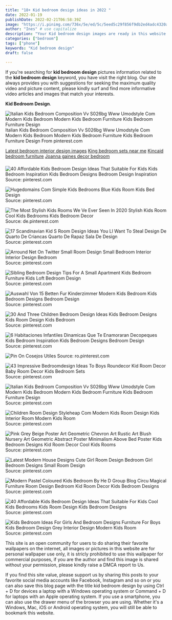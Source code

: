 ```yaml
---
title: "18+ Kid bedroom design ideas in 2022 "
date: 2022-01-19
publishDate: 2022-02-21T06:58:39Z
image: "https://i.pinimg.com/736x/5e/ed/5c/5eed5c29f856f9db2ed4adc4320aca0b.jpg"
author: "Ines" # use capitalize
description: "Your Kid bedroom design images are ready in this website. Kid bedroom design are a topic that is being searched for and liked by netizens now. You can Find and Download the Kid bedroom design files here. Find and Download all royalty-free images."
categories: ["bedroom"]
tags: ["phone"]
keywords: "Kid bedroom design"
draft: false

---
```


If you're searching for **kid bedroom design** pictures information related to the **kid bedroom design** keyword, you have visit the right  blog.  Our site always  provides you with  suggestions  for seeking  the maximum  quality video and picture  content, please kindly surf and find more informative video articles and images  that match your interests.

**Kid Bedroom Design**. 

![Italian Kids Bedroom Composition Vv S026bg Www Umodstyle Com Modern Kids Bedroom Modern Kids Bedroom Furniture Kids Bedroom Furniture Design](https://i.pinimg.com/originals/6d/5f/fb/6d5ffbf19cc182435634c44b14690ddf.jpg "Italian Kids Bedroom Composition Vv S026bg Www Umodstyle Com Modern Kids Bedroom Modern Kids Bedroom Furniture Kids Bedroom Furniture Design")
Italian Kids Bedroom Composition Vv S026bg Www Umodstyle Com Modern Kids Bedroom Modern Kids Bedroom Furniture Kids Bedroom Furniture Design From pinterest.com

[Latest bedroom interior design images](/latest-bedroom-interior-design-images/)
[King bedroom sets near me](/king-bedroom-sets-near-me/)
[Kincaid bedroom furniture](/kincaid-bedroom-furniture/)
[Joanna gaines decor bedroom](/joanna-gaines-decor-bedroom/)



### 

 


![40 Affordable Kids Bedroom Design Ideas That Suitable For Kids Kids Bedroom Inspiration Kids Bedroom Designs Bedroom Design Inspiration](https://i.pinimg.com/originals/d6/66/64/d66664f8a361dfd97868f124666d5762.jpg "40 Affordable Kids Bedroom Design Ideas That Suitable For Kids Kids Bedroom Inspiration Kids Bedroom Designs Bedroom Design Inspiration")
Source: pinterest.com

 

![Hugedomains Com Simple Kids Bedrooms Blue Kids Room Kids Bed Design](https://i.pinimg.com/736x/ee/a3/12/eea312c98c32364f3934097574f72752.jpg "Hugedomains Com Simple Kids Bedrooms Blue Kids Room Kids Bed Design")
Source: pinterest.com

 

![The Most Stylish Kids Rooms We Ve Ever Seen In 2020 Stylish Kids Room Cool Kids Bedrooms Kids Bedroom Decor](https://i.pinimg.com/564x/3d/c5/c1/3dc5c11bf73eed9a6e3480fb47f2b77e.jpg "The Most Stylish Kids Rooms We Ve Ever Seen In 2020 Stylish Kids Room Cool Kids Bedrooms Kids Bedroom Decor")
Source: de.pinterest.com

 

![17 Scandinavian Kid S Room Design Ideas You Ll Want To Steal Design De Quarto De Criancas Quarto De Rapaz Sala De Design](https://i.pinimg.com/736x/72/f6/d9/72f6d91c702740a6087d191a7db6bc20--scandinavian-kids-rooms-modern-kids-rooms.jpg "17 Scandinavian Kid S Room Design Ideas You Ll Want To Steal Design De Quarto De Criancas Quarto De Rapaz Sala De Design")
Source: pinterest.com

 

![Arround Net On Twitter Small Room Design Small Bedroom Interior Interior Design Bedroom](https://i.pinimg.com/originals/39/b0/5b/39b05bf1ca9b7aae3f705a7c441926ae.jpg "Arround Net On Twitter Small Room Design Small Bedroom Interior Interior Design Bedroom")
Source: pinterest.com

 

![Sibling Bedroom Design Tips For A Small Apartment Kids Bedroom Furniture Kids Loft Bedroom Design](https://i.pinimg.com/originals/28/ee/19/28ee193e278d851f35b50f00e524ec93.jpg "Sibling Bedroom Design Tips For A Small Apartment Kids Bedroom Furniture Kids Loft Bedroom Design")
Source: pinterest.com

 

![Auswahl Von 15 Betten Fur Kinderzimmer Modern Kids Bedroom Kids Bedroom Designs Bedroom Design](https://i.pinimg.com/736x/30/91/75/3091759765074e21a6373bb160593113.jpg "Auswahl Von 15 Betten Fur Kinderzimmer Modern Kids Bedroom Kids Bedroom Designs Bedroom Design")
Source: pinterest.com

 

![30 And Three Children Bedroom Design Ideas Kids Bedroom Designs Kids Room Design Kids Bedroom](https://i.pinimg.com/474x/ad/c0/dc/adc0dcaa5228b71cfb5aceca76a97e60.jpg "30 And Three Children Bedroom Design Ideas Kids Bedroom Designs Kids Room Design Kids Bedroom")
Source: pinterest.com

 

![6 Habitaciones Infantiles Dinamicas Que Te Enamoraran Decopeques Kids Bedroom Inspiration Kids Bedroom Designs Bedroom Design](https://i.pinimg.com/736x/4d/23/47/4d234717ef0debb46b0f24dce53b5b51.jpg "6 Habitaciones Infantiles Dinamicas Que Te Enamoraran Decopeques Kids Bedroom Inspiration Kids Bedroom Designs Bedroom Design")
Source: pinterest.com

 

![Pin On Cosejos Utiles](https://i.pinimg.com/originals/8a/1b/1a/8a1b1a835f22d5245525ebf8a634ea50.jpg "Pin On Cosejos Utiles")
Source: ro.pinterest.com

 

![43 Impressive Bedroomdesign Ideas To Boys Roundecor Kid Room Decor Baby Room Decor Kids Bedroom Sets](https://i.pinimg.com/originals/fd/76/b5/fd76b56821e15aadeee9fb67c4c345ed.jpg "43 Impressive Bedroomdesign Ideas To Boys Roundecor Kid Room Decor Baby Room Decor Kids Bedroom Sets")
Source: pinterest.com

 

![Italian Kids Bedroom Composition Vv S026bg Www Umodstyle Com Modern Kids Bedroom Modern Kids Bedroom Furniture Kids Bedroom Furniture Design](https://i.pinimg.com/originals/6d/5f/fb/6d5ffbf19cc182435634c44b14690ddf.jpg "Italian Kids Bedroom Composition Vv S026bg Www Umodstyle Com Modern Kids Bedroom Modern Kids Bedroom Furniture Kids Bedroom Furniture Design")
Source: pinterest.com

 

![Children Room Design Styleheap Com Modern Kids Room Design Kids Interior Room Modern Kids Room](https://i.pinimg.com/474x/b2/78/f4/b278f4d73e7fb0119d2d6fd98de25241.jpg "Children Room Design Styleheap Com Modern Kids Room Design Kids Interior Room Modern Kids Room")
Source: pinterest.com

 

![Pink Grey Beige Poster Art Geometric Chevron Art Rustic Art Blush Nursery Art Geometric Abstract Poster Minimalism Above Bed Poster Kids Bedroom Designs Kid Room Decor Cool Kids Rooms](https://i.pinimg.com/originals/51/20/f5/5120f5e0d4a304ba40a491c8f43909a1.jpg "Pink Grey Beige Poster Art Geometric Chevron Art Rustic Art Blush Nursery Art Geometric Abstract Poster Minimalism Above Bed Poster Kids Bedroom Designs Kid Room Decor Cool Kids Rooms")
Source: pinterest.com

 

![Latest Modern House Designs Cute Girl Room Design Bedroom Girl Bedroom Designs Small Room Design](https://i.pinimg.com/736x/f1/c7/ea/f1c7eaeb955afa6ea384088a0f04aceb.jpg "Latest Modern House Designs Cute Girl Room Design Bedroom Girl Bedroom Designs Small Room Design")
Source: pinterest.com

 

![Modern Pastel Coloured Kids Bedroom By He D Group Blog Circu Magical Furniture Room Design Bedroom Kid Room Decor Kids Bedroom Designs](https://i.pinimg.com/originals/e3/80/ba/e380ba75e17f0806fd5c37a2bd776466.jpg "Modern Pastel Coloured Kids Bedroom By He D Group Blog Circu Magical Furniture Room Design Bedroom Kid Room Decor Kids Bedroom Designs")
Source: pinterest.com

 

![40 Affordable Kids Bedroom Design Ideas That Suitable For Kids Cool Kids Bedrooms Kids Room Design Kids Bedroom Designs](https://i.pinimg.com/originals/f6/a1/7d/f6a17de88dd91d41db55a8dc9674166a.jpg "40 Affordable Kids Bedroom Design Ideas That Suitable For Kids Cool Kids Bedrooms Kids Room Design Kids Bedroom Designs")
Source: pinterest.com

 

![Kids Bedroom Ideas For Girls And Bedroom Designs Furniture For Boys Kids Bedroom Design Grey Interior Design Modern Kids Room](https://i.pinimg.com/736x/5e/ed/5c/5eed5c29f856f9db2ed4adc4320aca0b.jpg "Kids Bedroom Ideas For Girls And Bedroom Designs Furniture For Boys Kids Bedroom Design Grey Interior Design Modern Kids Room")
Source: pinterest.com

 

This site is an open community for users to do sharing their favorite wallpapers on the internet, all images or pictures in this website are for personal wallpaper use only, it is stricly prohibited to use this wallpaper for commercial purposes, if you are the author and find this image is shared without your permission, please kindly raise a DMCA report to Us.

If you find this site value, please support us by sharing this posts to your favorite social media accounts like Facebook, Instagram and so on or you can also save this blog page with the title kid bedroom design by using Ctrl + D for devices a laptop with a Windows operating system or Command + D for laptops with an Apple operating system. If you use a smartphone, you can also use the drawer menu of the browser you are using. Whether it's a Windows, Mac, iOS or Android operating system, you will still be able to bookmark this website.
